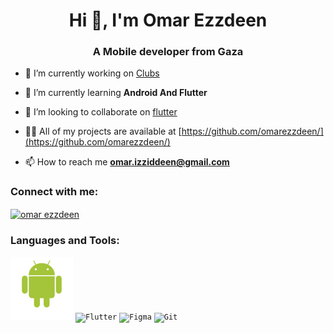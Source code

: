 <h1 align="center">Hi 👋, I'm Omar Ezzdeen</h1>
<h3 align="center">A Mobile developer from Gaza</h3>

- 🔭 I’m currently working on [Clubs](https://github.com/omarezzdeen/Clubs)

- 🌱 I’m currently learning **Android And Flutter**

- 👯 I’m looking to collaborate on [flutter](https://github.com/flutter/flutter.git)

- 👨‍💻 All of my projects are available at [https://github.com/omarezzdeen/](https://github.com/omarezzdeen/)

- 📫 How to reach me **omar.izziddeen@gmail.com**

<h3 align="left">Connect with me:</h3>
<p align="left">
<a href="https://linkedin.com/in/omar ezzdeen" target="blank"><img align="center" src="https://raw.githubusercontent.com/rahuldkjain/github-profile-readme-generator/master/src/images/icons/Social/linked-in-alt.svg" alt="omar ezzdeen" height="30" width="40" /></a>
</p>

### Languages and Tools:
<code><img  alt="Android" width="100px" src="https://raw.githubusercontent.com/devicons/devicon/master/icons/android/android-original-wordmark.svg" /></code>
<code><img  alt="Flutter" width="80px" src="https://www.vectorlogo.zone/logos/flutterio/flutterio-icon.svg" /></code>
<code><img  alt="Figma" width="80px" src="https://www.vectorlogo.zone/logos/figma/figma-icon.svg" /></code>
<code><img  alt="Git" width="80px" src="https://i.imgur.com/OP1kFw7.png" /></code>
</br>
</br>


